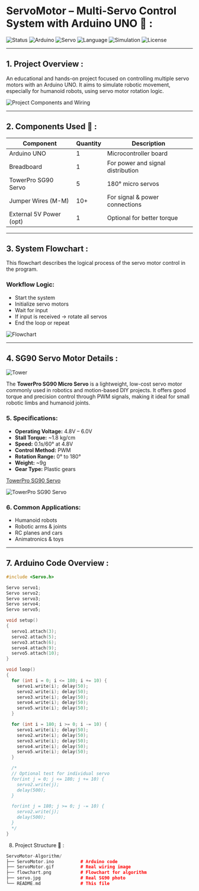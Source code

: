 #  ServoMotor – Multi-Servo Control System with Arduino UNO 🤖 :

![Status](https://img.shields.io/badge/status-in_progress-blue)
![Arduino](https://img.shields.io/badge/Arduino-UNO-blue)
![Servo](https://img.shields.io/badge/Servo-SG90-orange)
![Language](https://img.shields.io/badge/Language-C++-brightgreen)
![Simulation](https://img.shields.io/badge/Simulation-Tinkercad-green)
![License](https://img.shields.io/badge/license-MIT-lightgrey)

---

##   1. Project Overview :

An educational and hands-on project focused on controlling multiple servo motors with an Arduino UNO. It aims to simulate robotic movement, especially for humanoid robots, using servo motor rotation logic.



![Project Components and Wiring](ServoMotor.gif)

---

##   2. Components Used 🧩 :

| Component               | Quantity | Description                          |
|------------------------|----------|--------------------------------------|
| Arduino UNO            | 1        | Microcontroller board                |
| Breadboard             | 1        | For power and signal distribution    |
| TowerPro SG90 Servo    | 5        | 180° micro servos                    |
| Jumper Wires (M-M)     | 10+      | For signal & power connections       |
| External 5V Power (opt)| 1        | Optional for better torque           |

---

##  3. System Flowchart :

This flowchart describes the logical process of the servo motor control in the program.

###  Workflow Logic:
- Start the system  
- Initialize servo motors  
- Wait for input  
- If input is received → rotate all servos  
- End the loop or repeat


![Flowchart](FlowChart.png)

---

##  4. SG90 Servo Motor Details : 



![Tower](TheServoMotor.jpg)

The **TowerPro SG90 Micro Servo** is a lightweight, low-cost servo motor commonly used in robotics and motion-based DIY projects. It offers good torque and precision control through PWM signals, making it ideal for small robotic limbs and humanoid joints.

### 5. Specifications:

- **Operating Voltage:** 4.8V – 6.0V  
- **Stall Torque:** ~1.8 kg/cm  
- **Speed:** 0.1s/60° at 4.8V  
- **Control Method:** PWM  
- **Rotation Range:** 0° to 180°  
- **Weight:** ~9g  
- **Gear Type:** Plastic gears

[TowerPro SG90 Servo](Thecomponent.jpg)

![TowerPro SG90 Servo](Thecomponent.jpg)

### 6. Common Applications:

- Humanoid robots  
- Robotic arms & joints  
- RC planes and cars  
- Animatronics & toys

---

##  7. Arduino Code Overview :

```cpp
#include <Servo.h>

Servo servo1;
Servo servo2;
Servo servo3;
Servo servo4;
Servo servo5;

void setup()
{
  servo1.attach(3);
  servo2.attach(5);
  servo3.attach(6);
  servo4.attach(9);
  servo5.attach(10);
}

void loop()
{
  for (int i = 0; i <= 180; i += 10) {
    servo1.write(i); delay(50);
    servo2.write(i); delay(50);
    servo3.write(i); delay(50);
    servo4.write(i); delay(50);
    servo5.write(i); delay(50);
  }

  for (int i = 180; i >= 0; i -= 10) {
    servo1.write(i); delay(50);
    servo2.write(i); delay(50);
    servo3.write(i); delay(50);
    servo4.write(i); delay(50);
    servo5.write(i); delay(50);
  }

  /*
  // Optional test for individual servo
  for(int j = 0; j <= 180; j += 10) {
    servo2.write(j);
    delay(500);
  }

  for(int j = 180; j >= 0; j -= 10) {
    servo2.write(j);
    delay(500);
  }
  */
}
```
8. Project Structure 📂 :

```cpp
ServoMotor-Algorithm/
├── ServoMotor.ino          # Arduino code
├── ServoMotor.gif          # Real wiring image
├── flowchart.png           # Flowchart for algorithm
├── servo.jpg               # Real SG90 photo
└── README.md               # This file
```
